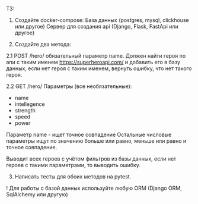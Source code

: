 ТЗ:

1. Создайте docker-compose:
База данных (postgres, mysql, clickhouse или другое)
Сервер для создания api (Django, Flask, FastApi или другое)

2. Создайте два метода:

2.1 POST /hero/ обязательный параметр name. Должен найти героя по апи с таким именем https://superheroapi.com/ и добавить его в базу данных, если нет героя с таким именем, вернуть ошибку, что нет такого героя.

2.2 GET /hero/
Параметры (все необязательные):
- name
- intellegence
- strength
- speed
- power

Параметр name - ищет точное совпадение
Остальные числовые параметры ищут по значению больше или равно, меньше или равно и точное совпадение.

Выводит всех героев с учётом фильтров из базы данных, если нет героев с такими параметрами, то выводить ошибку.

3. Написать тесты для обоих методов на pytest.

! Для работы с базой данных используйте любую ORM (Django ORM, SqlAlchemy или другую)
